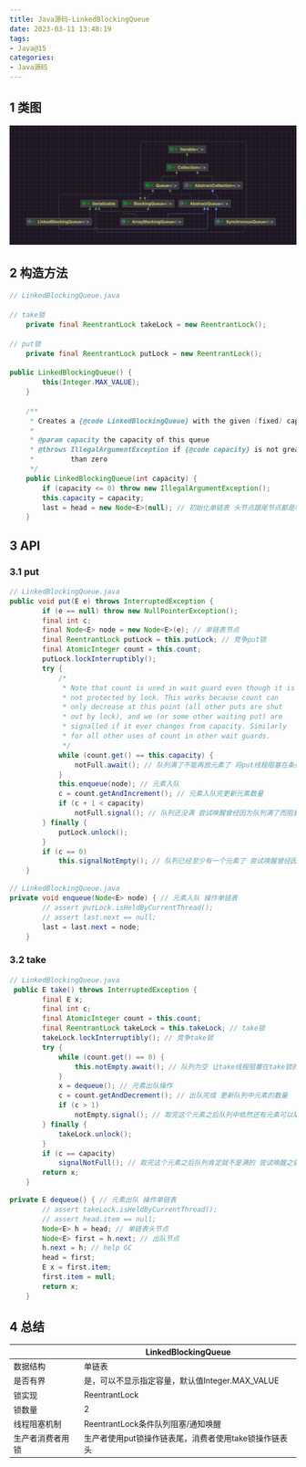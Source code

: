 ```yaml
---
title: Java源码-LinkedBlockingQueue
date: 2023-03-11 13:48:19
tags:
- Java@15
categories:
- Java源码
---
```


## 1 类图

![](Java源码-LinkedBlockingQueue/202211221522904.png)

## 2 构造方法

```java
// LinkedBlockingQueue.java

// take锁
    private final ReentrantLock takeLock = new ReentrantLock();
    
// put锁
    private final ReentrantLock putLock = new ReentrantLock();
    
public LinkedBlockingQueue() {
        this(Integer.MAX_VALUE);
    }

    /**
     * Creates a {@code LinkedBlockingQueue} with the given (fixed) capacity.
     *
     * @param capacity the capacity of this queue
     * @throws IllegalArgumentException if {@code capacity} is not greater
     *         than zero
     */
    public LinkedBlockingQueue(int capacity) {
        if (capacity <= 0) throw new IllegalArgumentException();
        this.capacity = capacity;
        last = head = new Node<E>(null); // 初始化单链表 头节点跟尾节点都是哑节点
    }
```

## 3 API


### 3.1 put


```java
// LinkedBlockingQueue.java
public void put(E e) throws InterruptedException {
        if (e == null) throw new NullPointerException();
        final int c;
        final Node<E> node = new Node<E>(e); // 单链表节点
        final ReentrantLock putLock = this.putLock; // 竞争put锁
        final AtomicInteger count = this.count;
        putLock.lockInterruptibly();
        try {
            /*
             * Note that count is used in wait guard even though it is
             * not protected by lock. This works because count can
             * only decrease at this point (all other puts are shut
             * out by lock), and we (or some other waiting put) are
             * signalled if it ever changes from capacity. Similarly
             * for all other uses of count in other wait guards.
             */
            while (count.get() == this.capacity) {
                notFull.await(); // 队列满了不能再放元素了 将put线程阻塞在条件队列上 等待有线程take元素打破条件唤醒阻塞的put线程
            }
            this.enqueue(node); // 元素入队
            c = count.getAndIncrement(); // 元素入队完更新元素数量
            if (c + 1 < capacity)
                notFull.signal(); // 队列还没满 尝试唤醒曾经因为队列满了而阻塞等待的put线程
        } finally {
            putLock.unlock();
        }
        if (c == 0)
            this.signalNotEmpty(); // 队列已经至少有一个元素了 尝试唤醒曾经因为队列空了而阻塞等待的take线程
    }
```

```java
// LinkedBlockingQueue.java
private void enqueue(Node<E> node) { // 元素入队 操作单链表
        // assert putLock.isHeldByCurrentThread();
        // assert last.next == null;
        last = last.next = node;
    }
```

### 3.2 take

```java
// LinkedBlockingQueue.java
 public E take() throws InterruptedException {
        final E x;
        final int c;
        final AtomicInteger count = this.count;
        final ReentrantLock takeLock = this.takeLock; // take锁
        takeLock.lockInterruptibly(); // 竞争take锁
        try {
            while (count.get() == 0) {
                this.notEmpty.await(); // 队列为空 让take线程阻塞在take锁的条件队列上 等待有其他线程put元素后唤醒这个take线程
            }
            x = dequeue(); // 元素出队操作
            c = count.getAndDecrement(); // 出队完成 更新队列中元素的数量
            if (c > 1)
                notEmpty.signal(); // 取完这个元素之后队列中依然还有元素可以取 尝试唤醒之前因为队列为空而阻塞的take线程
        } finally {
            takeLock.unlock();
        }
        if (c == capacity)
            signalNotFull(); // 取完这个元素之后队列肯定就不是满的 尝试唤醒之前因为队列满而阻塞的put线程
        return x;
    }
```


```java
private E dequeue() { // 元素出队 操作单链表
        // assert takeLock.isHeldByCurrentThread();
        // assert head.item == null;
        Node<E> h = head; // 单链表头节点
        Node<E> first = h.next; // 出队节点
        h.next = h; // help GC
        head = first;
        E x = first.item;
        first.item = null;
        return x;
    }
```

## 4 总结

|                  | LinkedBlockingQueue                                   |
| ---------------- | ----------------------------------------------------- |
| 数据结构         | 单链表                                                |
| 是否有界         | 是，可以不显示指定容量，默认值Integer.MAX_VALUE       |
| 锁实现           | ReentrantLock                                         |
| 锁数量           | 2                                                     |
| 线程阻塞机制     | ReentrantLock条件队列阻塞/通知唤醒                    |
| 生产者消费者用锁 | 生产者使用put锁操作链表尾，消费者使用take锁操作链表头 |

